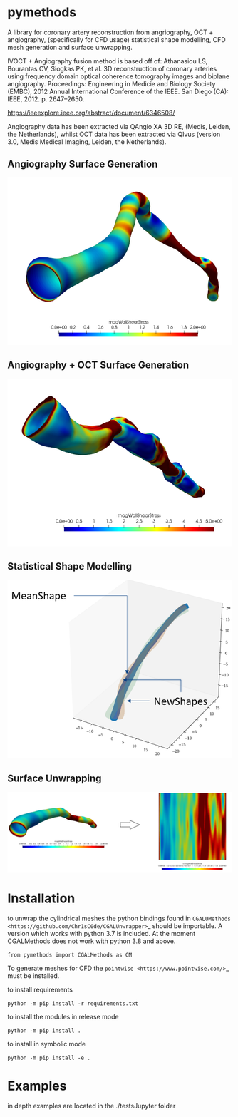 # pymethods

 A library for coronary artery reconstruction from angriography, OCT + angiography, (specifically for CFD usage) 
 statistical shape modelling, CFD mesh generation and surface unwrapping.
 
 IVOCT + Angiography fusion method is based off of:
 Athanasiou LS, Bourantas CV, Siogkas PK, et al. 3D reconstruction of coronary arteries using frequency domain optical coherence tomography images and biplane angiography. Proceedings: Engineering in Medicie and Biology Society (EMBC), 2012 Annual International Conference of the IEEE. San Diego (CA): IEEE, 2012. p. 2647–2650. 
 
 https://ieeexplore.ieee.org/abstract/document/6346508/

Angiography data has been extracted via QAngio XA 3D RE,
(Medis, Leiden, the Netherlands), whilst OCT data has been extracted via QIvus
(version 3.0, Medis Medical Imaging, Leiden, the Netherlands).

## Angiography Surface Generation
![alt](./images/Angiography.PNG)
## Angiography + OCT Surface Generation
![alt](./images/oct_and_angiography.PNG)
## Statistical Shape Modelling
![alt](./images/ssm.PNG)
## Surface Unwrapping
![alt](./images/unwrapping.PNG)

# Installation

to unwrap the cylindrical meshes the python bindings found in
`CGALUMethods <https://github.com/Chr1sC0de/CGALUnwrapper>`_ should be
importable. A version which works with python 3.7 is included. At
the moment CGALMethods does not work with python 3.8 and above.

````
from pymethods import CGALMethods as CM
````

To generate meshes for CFD the `pointwise <https://www.pointwise.com/>`_
must be installed.

to install requirements
````
python -m pip install -r requirements.txt
````

to install the modules in release mode

````
python -m pip install .
````
to install in symbolic mode

````
python -m pip install -e .
````

# Examples
in depth examples are located in the ./testsJupyter folder
